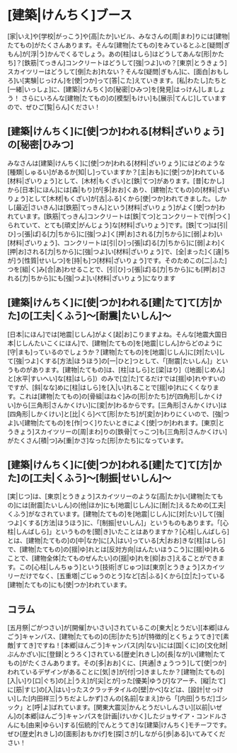 # [建築|けんちく]ブース
[家|いえ]や[学校|がっこう]や[高|たか]いビル、みなさんの[周|まわ]りには[建物|たてもの]がたくさんあります。そんな[建物|たてもの]をみているとふと[疑問|ぎもん]が[浮|う]かんでくるでしょう。あの[柱|はしら]はどうしてあんな[形|かたち]？[鉄筋|てっきん]コンクリートはどうして[強|つよ]いの？[東京|とうきょう]スカイツリーはどうして[倒|たお]れない？そんな[疑問|ぎもん]に、[面白|おもしろ]い[実験|じっけん]を[使|つか]って[答|こた]えていきます。[私|わたし]たちと[一緒|いっしょ]に、[建築|けんちく]の[秘密|ひみつ]を[発見|はっけん]しましょう！ さらにいろんな[建物|たてもの]の[模型|もけい]も[展示|てんじ]していますので、ぜひご[覧|らん]ください！

## [建築|けんちく]に[使|つか]われる[材料|ざいりょう]の[秘密|ひみつ]
みなさんは[建築|けんちく]に[使|つか]われる[材料|ざいりょう]にはどのような[種類|しゅるい]があるか[知|し]っていますか？[主|おも]に[使|つか]われている[材料|ざいりょう]として、[木材|もくざい]と[鉄|てつ]があります。[昔|むかし]から[日本|にほん]には[森|もり]が[多|おお]くあり、[建物|たてもの]の[材料|ざいりょう]として[木材|もくざい]が[古|ふる]くから[使|つか]われてきました。しかし[最近|さいきん]は[鉄筋|てっきん]という[材料|ざいりょう]がよく[使|つか]われています。[鉄筋|てっきん]コンクリートは[鉄|てつ]とコンクリートで[作|つく]られていて、とても[頑丈|がんじょう]な[材料|ざいりょう]です。[鉄|てつ]は[引|ひ]っ[張|ぱ]る[力|ちから]に[強|つよ]く[押|お]される[力|ちから]に[弱|よわ]い[材料|ざいりょう]、コンクリートは[引|ひ]っ[張|ぱ]る[力|ちから]に[弱|よわ]く[押|お]される[力|ちから]に[強|つよ]い[材料|ざいりょう]で、[全|まった]く[違|ちが]う[性質|せいしつ]を[持|も]つ[材料|ざいりょう]です。そのためこの[二|ふた]つを[組|く]み[合|あ]わせることで、[引|ひ]っ[張|ぱ]る[力|ちから]にも[押|お]される[力|ちから]にも[強|つよ]い[材料|ざいりょう]になります

## [建築|けんちく]に[使|つか]われる[建|たて]て[方|かた]の[工夫|くふう]〜[耐震|たいしん]〜
[日本|にほん]では[地震|じしん]がよく[起|お]こりますよね。そんな[地震大国日本|じしんたいこくにほん]で、[建物|たてもの]を[地震|じしん]からどのように[守|まも]っているのでしょうか？[建物|たてもの]を[地震|じしん]に[対|たい]して[強|つよ]くする[方法|ほうほう]の[一|ひと]つとして、「[耐震|たいしん]」というものがあります。[建物|たてもの]は、[柱|はしら]と[梁|はり]（[地面|じめん]と[水平|すいへい]な[柱|はしら]）のみで[立|た]てるだけでは[揺|ゆ]れやすいのですが、[斜|なな]めに[柱|はしら]を[入|い]れることで[揺|ゆ]れにくくなります。これは[建物|たてもの]の[骨組|ほねぐ]みの[形|かたち]が[四角形|しかくけい]から[三角形|さんかくけい]に[変|か]わるからです。[三角形|さんかくけい]は[四角形|しかくけい]と[比|くら]べて[形|かたち]が[変|か]わりにくいので、[強|つよ]い[建物|たてもの]を[作|つく]りたいときによく[使|つか]われます。[東京|とうきょう]スカイツリーの[周|まわ]りの[鉄骨|てっこつ]も[三角形|さんかくけい]がたくさん[積|つ]み[重|かさ]なった[形|かたち]になっています。

## [建築|けんちく]に[使|つか]われる[建|たて]て[方|かた]の[工夫|くふう]〜[制振|せいしん]〜
[実|じつ]は、[東京|とうきょう]スカイツリーのような[高|たか]い[建物|たてもの]には[耐震|たいしん]の[他|ほか]にも[地震|じしん]に[耐|た]えるための[工夫|くふう]がなされています。[建物|たてもの]を[地震|じしん]に[対|たい]して[強|つよ]くする[方法|ほうほう]に、「[制振|せいしん]」というものもあります。「[心柱|しんばしら]」というものを[聞|き]いたことはありますか？[心柱|しんばしら]とは、[建物|たてもの]の[中|なか]に[入|はい]っている[大|おお]きな[柱|はしら]で、[建物|たてもの]の[揺|ゆ]れとは[反対方向|はんたいほうこう]に[揺|ゆ]れることで、[建物全体|たてものぜんたい]の[揺|ゆ]れを[抑|おさ]えることができます。この[心柱|しんちゅう]という[技術|ぎじゅつ]は[東京|とうきょう]スカイツリーだけでなく、[五重塔|ごじゅうのとう]など[古|ふる]くから[立|た]っている[建物|たてもの]にも[使|つか]われています。

## コラム
[五月祭|ごがつさい]が[開催|かいさい]されているこの[東大|とうだい][本郷|ほんごう]キャンパス、[建物|たてもの]の[形|かたち]が[特徴的|とくちょうてき]で[素敵|すてき]ですね！[本郷|ほんごう]キャンパス[内|ない]には[国|くに]の[文化財|ぶんかざい]に[登録|とうろく]されている[歴史|れきし]の[長|なが]い[建物|たてもの]がたくさんあります。その[多|おお]くに、[共通|きょうつう]して[使|つか]われているデザインがあることに[気|き]が[付|つ]きましたか？[建物|たてもの][入|い]り[口|ぐち]の[上|うえ]が[尖|とが]った[優美|ゆうび]なアーチ、[縦|たて]に[筋|すじ]の[入|はい]ったスクラッチタイルの[壁|かべ]などは、[設計|せっけい]した[内田祥三|うちだよしかず]さんの[名前|なまえ]から「[内田|うちだ]ゴシック」と[呼|よ]ばれています。[関東大震災|かんとうだいしんさい][以前|いぜん]の[本郷|ほんごう]キャンパスを[計画|けいかく]したジョサイア・コンドルさんにも[由来|ゆらい]する[伝統的|でんとうてき]な[建築|けんちく]モチーフです。ぜひ[歴史|れきし]の[面影|おもかげ]を[探|さが]しながら[歩|ある]いてみてください！